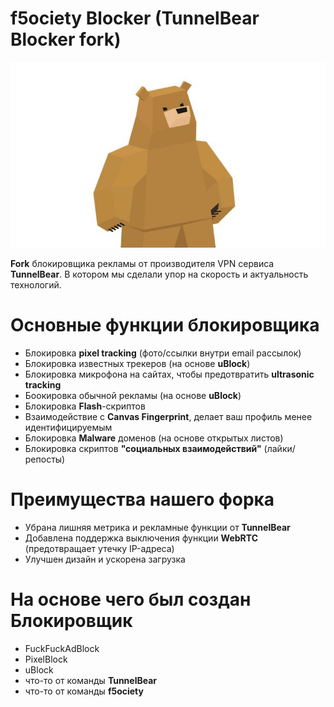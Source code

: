 # f5ociety Blocker (TunnelBear Blocker fork)
![Logo](./img/TunnelBearBlocker.JPG)

**Fork** блокировщика рекламы от производителя VPN сервиса **TunnelBear**. В котором мы сделали упор на скорость и актуальность технологий.

# Основные функции блокировщика 
- Блокировка **pixel tracking** (фото/ссылки внутри email рассылок) 
- Блокировка известных трекеров (на основе **uBlock**)
- Блокировка микрофона на сайтах, чтобы предотвратить **ultrasonic tracking**
- Боокировка обычной рекламы (на основе **uBlock**)
- Блокировка **Flash**-скриптов 
- Взаимодействие с **Canvas Fingerprint**, делает ваш профиль менее идентифицируемым
- Блокировка **Malware** доменов (на основе открытых листов)
- Блокировка скриптов **"социальных взаимодействий"** (лайки/репосты)

# Преимущества нашего форка 
- Убрана лишняя метрика и рекламные функции от **TunnelBear** 
- Добавлена поддержка выключения функции **WebRTC** (предотвращает утечку IP-адреса)
- Улучшен дизайн и ускорена загрузка 

# На основе чего был создан Блокировщик
- FuckFuckAdBlock 
- PixelBlock 
- uBlock 
- что-то от команды **TunnelBear**
- что-то от команды **f5ociety**